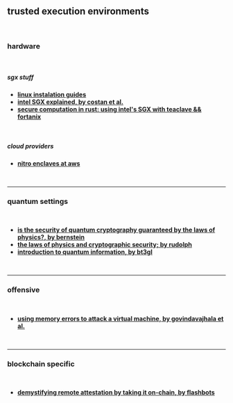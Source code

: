 ## trusted execution environments

<br>

### hardware

<br>

##### sgx stuff

* **[linux instalation guides](https://download.01.org/intel-sgx/latest/linux-latest/docs)**
* **[intel SGX explained, by costan et al.](https://eprint.iacr.org/2016/086.pdf)**
* **[secure computation in rust: using intel's SGX  with teaclave && fortanix](https://blog.lambdaclass.com/secure-computation-in-rust-using-intels-sgx-instructions-with-teaclave-and-fortanix/)**

<br>

##### cloud providers

* **[nitro enclaves at aws](https://aws.amazon.com/ec2/nitro/nitro-enclaves/)**

<br>

---

### quantum settings

<br>

* **[is the security of quantum cryptography guaranteed by the laws of physics?, by bernstein](https://arxiv.org/pdf/1803.04520)**
* **[the laws of physics and cryptographic security; by rudolph](https://arxiv.org/pdf/quant-ph/0202143)**
* **[introduction to quantum information, by bt3gl](https://www.astro.sunysb.edu/steinkirch/books/qi.pdf)**

<br>

---

### offensive

<br>

* **[using memory errors to attack a virtual machine, by govindavajhala et al.](https://www.cs.princeton.edu/~appel/papers/memerr.pdf)**

<br>

----

### blockchain specific

<br>

* **[demystifying remote attestation by taking it on-chain, by flashbots](https://collective.flashbots.net/t/demystifying-remote-attestation-by-taking-it-on-chain/2629)**
